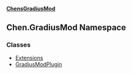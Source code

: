 
#### [ChensGradiusMod](./index 'index')

## Chen.GradiusMod Namespace

### Classes
- [Extensions](./MwRmIyAAEXRsALWGh0ZEdw 'Chen.GradiusMod.Extensions')
- [GradiusModPlugin](./l92m4Dah9rvPq366O3unNQ 'Chen.GradiusMod.GradiusModPlugin')
